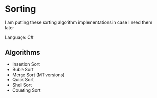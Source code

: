 # Sorting

I am putting these sorting algorithm implementations in case I need them later

Language: C#

## Algorithms

 - Insertion Sort
 - Buble Sort
 - Merge Sort (MT versions)
 - Quick Sort
 - Shell Sort
 - Counting Sort
